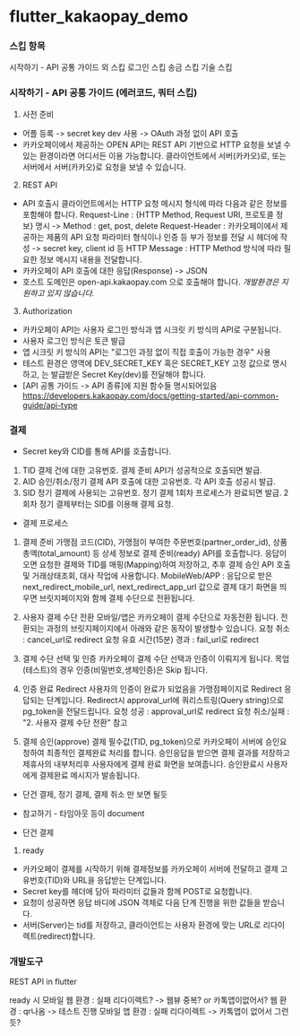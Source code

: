 # flutter_kakaopay_demo

### 스킵 항목
시작하기 - API 공통 가이드 외 스킵
로그인 스킵
송금 스킵
기술 스킵

### 시작하기 - API 공통 가이드 (에러코드, 쿼터 스킵)
1. 사전 준비
- 어플 등록 -> secret key dev 사용 -> OAuth 과정 없이 API 호출
- 카카오페이에서 제공하는 OPEN API는 REST API 기반으로 HTTP 요청을 보낼 수 있는 환경이라면 어디서든 이용 가능합니다.
클라이언트에서 서버(카카오)로, 또는 서버에서 서버(카카오)로 요청을 보낼 수 있습니다.

2. REST API
- API 호출시 클라이언트에서는 HTTP 요청 메시지 형식에 따라 다음과 같은 정보를 포함해야 합니다.
Request-Line : {HTTP Method, Request URI, 프로토콜 정보} 명시 -> Method : get, post, delete
Request-Header : 카카오페이에서 제공하는 제품의 API 요청 파라미터 형식이나 인증 등 부가 정보를 전달 시 헤더에 작성 -> secret key, client id 등
HTTP Message : HTTP Method 방식에 따라 필요한 정보 메시지 내용을 전달합니다.
- 카카오페이 API 호출에 대한 응답(Response) -> JSON
- 호스트 도메인은 open-api.kakaopay.com 으로 호출해야 합니다. *개발환경은 지원하고 있지 않습니다.*

3. Authorization
- 카카오페이 API는 사용자 로그인 방식과 앱 시크릿 키 방식의 API로 구분됩니다.
- 사용자 로그인 방식은 토큰 발급
- 앱 시크릿 키 방식의 API는 "로그인 과정 없이 직접 호출이 가능한 경우" 사용
- 테스트 환경은 <auth-scheme> 영역에 DEV_SECRET_KEY 혹은 SECRET_KEY 고정 값으로 명시하고, <authorization-parameters>는 발급받은 Secret Key(dev)를 전달해야 합니다.
- [API 공통 가이드 -> API 종류]에 지원 함수들 명시되어있음
https://developers.kakaopay.com/docs/getting-started/api-common-guide/api-type

### 결제
- Secret key와 CID를 통해 API를 호출합니다.
1. TID	결제 건에 대한 고유번호. 결제 준비 API가 성공적으로 호출되면 발급.
2. AID	승인/취소/정기 결제 API 호출에 대한 고유번호. 각 API 호출 성공시 발급.
3. SID	정기 결제에 사용되는 고유번호. 정기 결제 1회차 프로세스가 완료되면 발급. 2회차 정기 결제부터는 SID를 이용해 결제 요청.

- 결제 프로세스
1. 결제 준비
가맹점 코드(CID), 가맹점이 부여한 주문번호(partner_order_id), 상품 총액(total_amount) 등 상세 정보로 결제 준비(ready) API를 호출합니다.
응답이 오면 요청한 결제와 TID를 매핑(Mapping)하여 저장하고, 추후 결제 승인 API 호출 및 거래상태조회, 대사 작업에 사용합니다.
MobileWeb/APP : 응답으로 받은 next_redirect_mobile_url, next_redirect_app_url 값으로 결제 대기 화면을 띄우면 브릿지페이지와 함께 결제 수단으로 전환됩니다.

2. 사용자 결제 수단 전환
모바일/앱은 카카오페이 결제 수단으로 자동전환 됩니다.
전환되는 과정의 브릿지페이지에서 아래와 같은 동작이 발생할수 있습니다.
요청 취소 : cancel_url로 redirect
요청 유효 시간(15분) 경과 : fail_url로 redirect

3. 결제 수단 선택 및 인증
카카오페이 결제 수단 선택과 인증이 이뤄지게 됩니다. 목업(테스트)의 경우 인증(비밀번호,생체인증)은 Skip 됩니다.

4. 인증 완료 Redirect
사용자의 인증이 완료가 되었음을 가맹점페이지로 Redirect 응답되는 단계입니다.
Redirect시 approval_url에 쿼리스트링(Query string)으로 pg_token을 전달드립니다.
요청 성공 : approval_url로 redirect
요청 취소/실패 : "2. 사용자 결제 수단 전환" 참고

5. 결제 승인(approve)
결제 필수값(TID, pg_token)으로 카카오페이 서버에 승인요청하여 최종적인 결제완료 처리를 합니다.
승인응답을 받으면 결제 결과를 저장하고 제휴사의 내부처리후 사용자에게 결제 완료 화면을 보여줍니다.
승인완료시 사용자에게 결제완료 메시지가 발송됩니다.

- 단건 결제, 정기 결제, 결제 취소 만 보면 될듯
* 참고하기 - 타임아웃 등이 document

- 단건 결제
1. ready
- 카카오페이 결제를 시작하기 위해 결제정보를 카카오페이 서버에 전달하고 결제 고유번호(TID)와 URL을 응답받는 단계입니다.
- Secret key를 헤더에 담아 파라미터 값들과 함께 POST로 요청합니다.
- 요청이 성공하면 응답 바디에 JSON 객체로 다음 단계 진행을 위한 값들을 받습니다.
- 서버(Server)는 tid를 저장하고, 클라이언트는 사용자 환경에 맞는 URL로 리다이렉트(redirect)합니다.

### 개발도구
REST API in flutter

ready 시
모바일 웹 환경 : 실패 리다이렉트? -> 웹뷰 중복? or 카톡앱이없어서?
웹 환경 : qr나옴 -> 테스트 진행
모바일 앱 환경 : 실패 리다이렉트 -> 카톡앱이 없어서 그런듯?